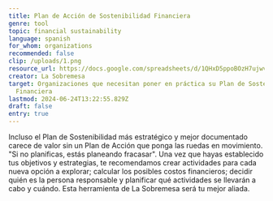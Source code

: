 ```yaml
---
title: Plan de Acción de Sostenibilidad Financiera
genre: tool
topic: financial sustainability
language: spanish
for_whom: organizations
recommended: false
clip: /uploads/1.png
resource_url: https://docs.google.com/spreadsheets/d/1QHxD5ppoBOzH7ujwveZSN9flXai-LpKvHjig5ooDXhU/edit#gid=416387894
creator: La Sobremesa
target: Organizaciones que necesitan poner en práctica su Plan de Sostenibilidad
  Financiera
lastmod: 2024-06-24T13:22:55.829Z
draft: false
entry: true
---
```

<!--StartFragment-->

Incluso el Plan de Sostenibilidad más estratégico y mejor documentado carece de valor sin un Plan de Acción que ponga las ruedas en movimiento. "Si no planificas, estás planeando fracasar". Una vez que hayas establecido tus objetivos y estrategias, te recomendamos crear actividades para cada nueva opción a explorar; calcular los posibles costos financieros; decidir quién es la persona responsable y planificar qué actividades se llevarán a cabo y cuándo. Esta herramienta de La Sobremesa será tu mejor aliada.

<!--EndFragment-->